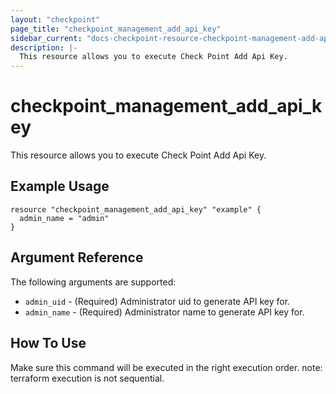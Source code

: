 ```yaml
---
layout: "checkpoint"
page_title: "checkpoint_management_add_api_key"
sidebar_current: "docs-checkpoint-resource-checkpoint-management-add-api-key"
description: |-
  This resource allows you to execute Check Point Add Api Key.
---
```


# checkpoint_management_add_api_key

This resource allows you to execute Check Point Add Api Key.

## Example Usage


```hcl
resource "checkpoint_management_add_api_key" "example" {
  admin_name = "admin"
}
```

## Argument Reference

The following arguments are supported:

* `admin_uid` - (Required) Administrator uid to generate API key for. 
* `admin_name` - (Required) Administrator name to generate API key for. 


## How To Use
Make sure this command will be executed in the right execution order. 
note: terraform execution is not sequential.  

